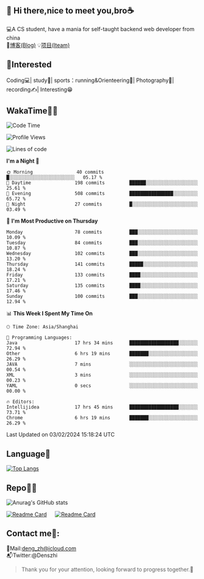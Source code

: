 👋 Hi there,nice to meet you,bro☕
---
💻A CS student, have a mania for self-taught backend web developer from china   
📌[博客(Blog)](https://github.com/HealUP/MyBlog)
💡[项目(Iteam)](https://healup.github.io/)

 <!-- waka-box start -->
 <!-- waka-box end -->
 
🧲**Interested**
--
Coding💻| study📖| sports：running&Orienteering🏃‍| Photography📸| recording✍️| Interesting😁

WakaTime👨‍💻
---
<!--START_SECTION:waka-->
![Code Time](http://img.shields.io/badge/Code%20Time-635%20hrs%2052%20mins-blue)

![Profile Views](http://img.shields.io/badge/Profile%20Views-1-blue)

![Lines of code](https://img.shields.io/badge/From%20Hello%20World%20I%27ve%20Written-205.0%20thousand%20lines%20of%20code-blue)

**I'm a Night 🦉** 

```text
🌞 Morning                40 commits          █░░░░░░░░░░░░░░░░░░░░░░░░   05.17 % 
🌆 Daytime                198 commits         ██████░░░░░░░░░░░░░░░░░░░   25.61 % 
🌃 Evening                508 commits         ████████████████░░░░░░░░░   65.72 % 
🌙 Night                  27 commits          █░░░░░░░░░░░░░░░░░░░░░░░░   03.49 % 
```
📅 **I'm Most Productive on Thursday** 

```text
Monday                   78 commits          ███░░░░░░░░░░░░░░░░░░░░░░   10.09 % 
Tuesday                  84 commits          ███░░░░░░░░░░░░░░░░░░░░░░   10.87 % 
Wednesday                102 commits         ███░░░░░░░░░░░░░░░░░░░░░░   13.20 % 
Thursday                 141 commits         █████░░░░░░░░░░░░░░░░░░░░   18.24 % 
Friday                   133 commits         ████░░░░░░░░░░░░░░░░░░░░░   17.21 % 
Saturday                 135 commits         ████░░░░░░░░░░░░░░░░░░░░░   17.46 % 
Sunday                   100 commits         ███░░░░░░░░░░░░░░░░░░░░░░   12.94 % 
```


📊 **This Week I Spent My Time On** 

```text
🕑︎ Time Zone: Asia/Shanghai

💬 Programming Languages: 
Java                     17 hrs 34 mins      ██████████████████░░░░░░░   72.94 % 
Other                    6 hrs 19 mins       ███████░░░░░░░░░░░░░░░░░░   26.29 % 
JAVA                     7 mins              ░░░░░░░░░░░░░░░░░░░░░░░░░   00.54 % 
XML                      3 mins              ░░░░░░░░░░░░░░░░░░░░░░░░░   00.23 % 
YAML                     0 secs              ░░░░░░░░░░░░░░░░░░░░░░░░░   00.00 % 

🔥 Editors: 
Intellijidea             17 hrs 45 mins      ██████████████████░░░░░░░   73.71 % 
Chrome                   6 hrs 19 mins       ███████░░░░░░░░░░░░░░░░░░   26.29 % 
```


 Last Updated on 03/02/2024 15:18:24 UTC
<!--END_SECTION:waka-->

Language🚀
---
[![Top Langs](https://github-readme-stats.vercel.app/api/top-langs/?username=HealUP&layout=compact&hide_border=true)](https://github.com/HealUP)

Repo🧑‍💻
---
![Anurag's GitHub stats](https://github-readme-stats.vercel.app/api?username=HealUP&count_private=true&show_icons=true&theme=gruvbox&hide_border=true) 

[![Readme Card](https://github-readme-stats.vercel.app/api/pin/?username=HealUP&repo=InternetEy&theme=transparent)](https://github.com/HealUP/InternetEy) &emsp;
[![Readme Card](https://github-readme-stats.vercel.app/api/pin/?username=HealUP&repo=CampusExperience&theme=transparent)](https://github.com/HealUP/CampusExperience)


Contact me📱:
---
📮Mail:deng_zh@icloud.com  
📬Twitter:@Denszhi  

> Thank you for your attention, looking forward to progress together.🎉
